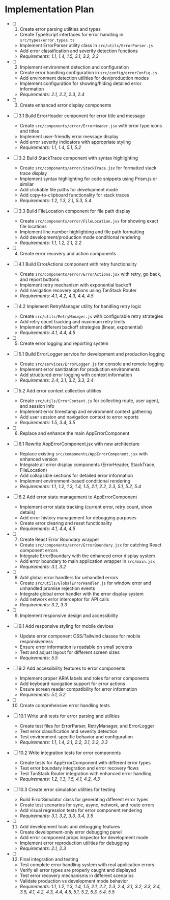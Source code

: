 # Implementation Plan

- [ ] 1. Create error parsing utilities and types
  - Create TypeScript interfaces for error handling in `src/types/error.types.ts`
  - Implement ErrorParser utility class in `src/utils/ErrorParser.js`
  - Add error classification and severity detection functions
  - _Requirements: 1.1, 1.4, 1.5, 3.1, 3.2, 3.3_

- [ ] 2. Implement environment detection and configuration
  - Create error handling configuration in `src/config/errorConfig.js`
  - Add environment detection utilities for dev/production modes
  - Implement configuration for showing/hiding detailed error information
  - _Requirements: 2.1, 2.2, 2.3, 2.4_

- [ ] 3. Create enhanced error display components
- [ ] 3.1 Build ErrorHeader component for error title and message
  - Create `src/components/error/ErrorHeader.jsx` with error type icons and titles
  - Implement user-friendly error message display
  - Add error severity indicators with appropriate styling
  - _Requirements: 1.1, 1.4, 5.1, 5.2_

- [ ] 3.2 Build StackTrace component with syntax highlighting
  - Create `src/components/error/StackTrace.jsx` for formatted stack trace display
  - Implement syntax highlighting for code snippets using Prism.js or similar
  - Add clickable file paths for development mode
  - Add copy-to-clipboard functionality for stack traces
  - _Requirements: 1.2, 1.3, 2.1, 5.3, 5.4_

- [ ] 3.3 Build FileLocation component for file path display
  - Create `src/components/error/FileLocation.jsx` for showing exact file locations
  - Implement line number highlighting and file path formatting
  - Add development/production mode conditional rendering
  - _Requirements: 1.1, 1.2, 2.1, 2.2_

- [ ] 4. Create error recovery and action components
- [ ] 4.1 Build ErrorActions component with retry functionality
  - Create `src/components/error/ErrorActions.jsx` with retry, go back, and report buttons
  - Implement retry mechanism with exponential backoff
  - Add navigation recovery options using TanStack Router
  - _Requirements: 4.1, 4.2, 4.3, 4.4, 4.5_

- [ ] 4.2 Implement RetryManager utility for handling retry logic
  - Create `src/utils/RetryManager.js` with configurable retry strategies
  - Add retry count tracking and maximum retry limits
  - Implement different backoff strategies (linear, exponential)
  - _Requirements: 4.1, 4.4, 4.5_

- [ ] 5. Create error logging and reporting system
- [ ] 5.1 Build ErrorLogger service for development and production logging
  - Create `src/services/ErrorLogger.js` for console and remote logging
  - Implement error sanitization for production environments
  - Add structured error logging with context information
  - _Requirements: 2.4, 3.1, 3.2, 3.3, 3.4_

- [ ] 5.2 Add error context collection utilities
  - Create `src/utils/ErrorContext.js` for collecting route, user agent, and session info
  - Implement error timestamp and environment context gathering
  - Add user session and navigation context to error reports
  - _Requirements: 1.5, 3.4, 3.5_

- [ ] 6. Replace and enhance the main AppErrorComponent
- [ ] 6.1 Rewrite AppErrorComponent.jsx with new architecture
  - Replace existing `src/components/AppErrorComponent.jsx` with enhanced version
  - Integrate all error display components (ErrorHeader, StackTrace, FileLocation)
  - Add collapsible sections for detailed error information
  - Implement environment-based conditional rendering
  - _Requirements: 1.1, 1.2, 1.3, 1.4, 1.5, 2.1, 2.2, 2.3, 5.1, 5.2, 5.4_

- [ ] 6.2 Add error state management to AppErrorComponent
  - Implement error state tracking (current error, retry count, show details)
  - Add error history management for debugging purposes
  - Create error clearing and reset functionality
  - _Requirements: 4.1, 4.4, 4.5_

- [ ] 7. Create React Error Boundary wrapper
  - Create `src/components/error/ErrorBoundary.jsx` for catching React component errors
  - Integrate ErrorBoundary with the enhanced error display system
  - Add error boundary to main application wrapper in `src/main.jsx`
  - _Requirements: 3.1, 3.2_

- [ ] 8. Add global error handlers for unhandled errors
  - Create `src/utils/GlobalErrorHandler.js` for window error and unhandled promise rejection events
  - Integrate global error handler with the error display system
  - Add network error interceptor for API calls
  - _Requirements: 3.2, 3.3_

- [ ] 9. Implement responsive design and accessibility
- [ ] 9.1 Add responsive styling for mobile devices
  - Update error component CSS/Tailwind classes for mobile responsiveness
  - Ensure error information is readable on small screens
  - Test and adjust layout for different screen sizes
  - _Requirements: 5.5_

- [ ] 9.2 Add accessibility features to error components
  - Implement proper ARIA labels and roles for error components
  - Add keyboard navigation support for error actions
  - Ensure screen reader compatibility for error information
  - _Requirements: 5.1, 5.2_

- [ ] 10. Create comprehensive error handling tests
- [ ] 10.1 Write unit tests for error parsing and utilities
  - Create test files for ErrorParser, RetryManager, and ErrorLogger
  - Test error classification and severity detection
  - Test environment-specific behavior and configuration
  - _Requirements: 1.1, 1.4, 2.1, 2.2, 3.1, 3.2, 3.3_

- [ ] 10.2 Write integration tests for error components
  - Create tests for AppErrorComponent with different error types
  - Test error boundary integration and error recovery flows
  - Test TanStack Router integration with enhanced error handling
  - _Requirements: 1.2, 1.3, 1.5, 4.1, 4.2, 4.3_

- [ ] 10.3 Create error simulation utilities for testing
  - Build ErrorSimulator class for generating different error types
  - Create test scenarios for sync, async, network, and route errors
  - Add visual regression tests for error component rendering
  - _Requirements: 3.1, 3.2, 3.3, 3.4, 3.5_

- [ ] 11. Add development tools and debugging features
  - Create development-only error debugging panel
  - Add error component props inspector for development mode
  - Implement error reproduction utilities for debugging
  - _Requirements: 2.1, 2.3_

- [ ] 12. Final integration and testing
  - Test complete error handling system with real application errors
  - Verify all error types are properly caught and displayed
  - Test error recovery mechanisms in different scenarios
  - Validate production vs development mode behavior
  - _Requirements: 1.1, 1.2, 1.3, 1.4, 1.5, 2.1, 2.2, 2.3, 2.4, 3.1, 3.2, 3.3, 3.4, 3.5, 4.1, 4.2, 4.3, 4.4, 4.5, 5.1, 5.2, 5.3, 5.4, 5.5_